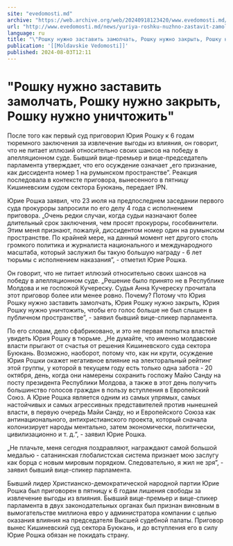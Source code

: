 ```yaml
---
site: "evedomosti.md"
archive: "https://web.archive.org/web/20240918123420/www.evedomosti.md/news/yuriya-roshku-nuzhno-zastavit-zamolchat-yuriya-roshku-nuzhno"
url: "http://www.evedomosti.md/news/yuriya-roshku-nuzhno-zastavit-zamolchat-yuriya-roshku-nuzhno"
language: ru
title: "\"Рошку нужно заставить замолчать, Рошку нужно закрыть, Рошку нужно уничтожить\""
publication: '[[Moldavskie Vedomosti]]'
published: 2024-08-03T12:11
---
```


# "Рошку нужно заставить замолчать, Рошку нужно закрыть, Рошку нужно уничтожить"

После того как первый суд приговорил Юрия Рошку к 6 годам тюремного заключения за извлечение выгоды из влияния, он говорит, что не питает иллюзий относительно своих шансов на победу в апелляционном суде. Бывший вице-премьер и вице-председатель парламента утверждает, что его осуждение означает „его признание, как диссидента номер 1 на румынском пространстве”. Реакция последовала в контексте приговора, вынесенного в пятницу Кишиневским судом сектора Буюкань, передает IPN.

Юрие Рошка заявил, что 23 июля на предпоследнем заседании первого суда прокуроры запросили по его делу 4 года с исполнением приговора. „Очень редки случаи, когда судьи назначают более длительный срок заключения, чем просят прокуроры, гособвинители. Этим меня признают, пожалуй, диссидентом номер один на румынском пространстве. По крайней мере, на данный момент нет другого столь громкого политика и журналиста национального и международного масштаба, который заслужил бы такую большую награду - 6 лет тюрьмы с исполнением наказания”, - отметил Юрие Рошка.

Он говорит, что не питает иллюзий относительно своих шансов на победу в апелляционном суде. „Решение было принято не в Республике Молдова и не госпожой Кучереску. Судья Анна Кучереску прочитала этот приговор более или менее ровно. Почему? Потому что Юрия Рошку нужно заставить замолчать, Юрия Рошку нужно закрыть, Юрия Рошку нужно уничтожить, чтобы его голос больше не был слышен в публичном пространстве”, - заявил бывший вице-спикер парламента.

По его словам, дело сфабриковано, и это не первая попытка властей увидеть Юрия Рошку в тюрьме. „Не думайте, что именно молдавские власти прыгают от счастья от решения Кишиневского суда сектора Буюкань. Возможно, наоборот, потому что, как ни крути, осуждение Юрия Рошки окажет негативное влияние на электоральный рейтинг этой группы, у которой в текущем году есть только одна забота - 20 октября, день, когда они намерены сохранить госпожу Майю Санду на посту президента Республики Молдова, а также в этот день получить большинство голосов граждан в пользу вступления в Европейский Союз. А Юрие Рошка является одним из самых упрямых, самых настойчивых и самых агрессивных представителей против нынешней власти, в первую очередь Майи Санду, но и Европейского Союза как антинационального, антихристианского проекта, который сначала колонизирует народы ментально, затем экономически, политически, цивилизационно и т. д.”, - заявил Юрие Рошка.

„Не плачьте, меня сегодня поздравляют, награждают самой большой медалью - сатанинская глобалистская система признает мою заслугу как борца с новым мировым порядком. Следовательно, я жил не зря”, - заявил бывший вице-спикер парламента.

Бывший лидер Христианско-демократической народной партии Юрие Рошка был приговорен в пятницу к 6 годам лишения свободы за извлечение выгоды из влияния. Бывший вице-премьер и вице-спикер парламента в двух законодательных органах был признан виновным в вымогательстве миллиона евро у администратора компании с целью оказания влияния на председателя Высшей судебной палаты. Приговор вынес Кишиневский суд сектора Буюкань, и до вступления его в силу Юрие Рошка обязан не покидать страну.